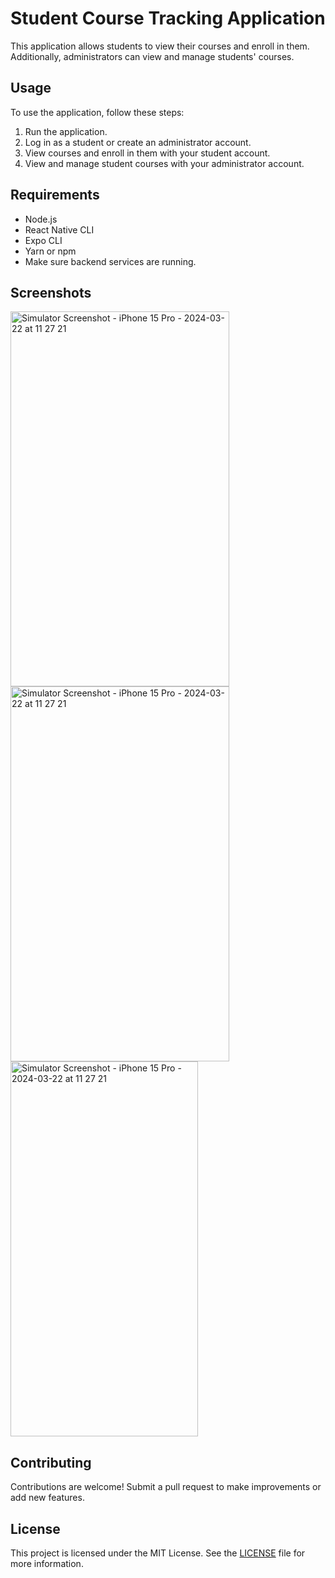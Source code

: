 # Student Course Tracking Application

This application allows students to view their courses and enroll in them. Additionally, administrators can view and manage students' courses.

## Usage

To use the application, follow these steps:

1. Run the application.
2. Log in as a student or create an administrator account.
3. View courses and enroll in them with your student account.
4. View and manage student courses with your administrator account.

## Requirements

- Node.js
- React Native CLI
- Expo CLI
- Yarn or npm
- Make sure backend services are running.

## Screenshots
<img src="https://github.com/hakansndkc5/student-course-track-app/assets/93510323/af6e7af1-0268-4f3f-a4d8-f6eba7debb87" alt="Simulator Screenshot - iPhone 15 Pro - 2024-03-22 at 11 27 21" width="350" height="600"> <img src="https://github.com/hakansndkc5/student-course-track-app/assets/93510323/4a49fc33-cb5b-47db-bbcb-374d16d3ed58" alt="Simulator Screenshot - iPhone 15 Pro - 2024-03-22 at 11 27 21" width="350" height="600"> <img src="https://github.com/hakansndkc5/student-course-track-app/assets/93510323/140ef06f-6668-4958-ac7d-14bdbfecb652" alt="Simulator Screenshot - iPhone 15 Pro - 2024-03-22 at 11 27 21" width="300" height="600">







## Contributing

Contributions are welcome! Submit a pull request to make improvements or add new features.

## License

This project is licensed under the MIT License. See the [LICENSE](LICENSE) file for more information.
